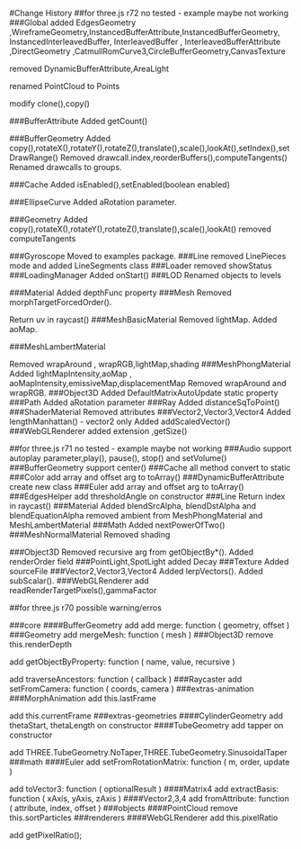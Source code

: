 #Change History
##for three.js r72
no tested - example maybe not working
###Global
added EdgesGeometry ,WireframeGeometry,InstancedBufferAttribute,InstancedBufferGeometry, InstancedInterleavedBuffer, InterleavedBuffer , InterleavedBufferAttribute
,DirectGeometry ,CatmullRomCurve3,CircleBufferGeometry,CanvasTexture
 
removed DynamicBufferAttribute,AreaLight

renamed PointCloud to Points

modify clone(),copy()

###BufferAttribute
Added getCount()

###BufferGeometry
Added copy(),rotateX(),rotateY(),rotateZ(),translate(),scale(),lookAt(),setIndex(),setDrawRange()
Removed drawcall.index,reorderBuffers(),computeTangents()
Renamed drawcalls to groups. 

###Cache
Added isEnabled(),setEnabled(boolean enabled)

###EllipseCurve
Added aRotation parameter.

###Geometry
Added copy(),rotateX(),rotateY(),rotateZ(),translate(),scale(),lookAt()
removed computeTangents

###Gyroscope
Moved to examples package.
###Line
removed LinePieces mode and added LineSegments class
###Loader
removed showStatus
###LoadingManager
Added onStart()
###LOD
Renamed objects to levels

###Material
Added depthFunc property
###Mesh
Removed morphTargetForcedOrder().

Return uv in raycast()
###MeshBasicMaterial
Removed lightMap. 
Added aoMap.

###MeshLambertMaterial

Removed wrapAround , wrapRGB,lightMap,shading
###MeshPhongMaterial
Added lightMapIntensity,aoMap , aoMapIntensity,emissiveMap,displacementMap
Removed wrapAround and wrapRGB. 
###Object3D
Added DefaultMatrixAutoUpdate static property
###Path
Added aRotation parameter
###Ray
Added distanceSqToPoint()
###ShaderMaterial
Removed attributes
###Vector2,Vector3,Vector4
Added lengthManhattan() - vector2 only
Added addScaledVector()
###WebGLRenderer
added extension ,getSize()

##for three.js r71
no tested - example maybe not working
###Audio
support autoplay parameter,play(), pause(), stop() and setVolume()
###BufferGeometry
support center()
###Cache
all method convert to static
###Color
add array and offset arg to toArray()
###DynamicBufferAttribute
create new class
###Euler
add array and offset arg to toArray()
###EdgesHelper
add thresholdAngle on constructor
###Line
Return index in raycast()
###Material
Added blendSrcAlpha, blendDstAlpha and blendEquationAlpha
removed ambient from MeshPhongMaterial and MeshLambertMaterial
###Math
Added nextPowerOfTwo()
###MeshNormalMaterial
Removed shading

###Object3D
Removed recursive arg from getObjectBy*(). 
Added renderOrder field
###PointLight,SpotLight
added Decay
###Texture
Added sourceFile
###Vector2,Vector3,Vector4
Added lerpVectors(). 
Added subScalar().
###WebGLRenderer
add readRenderTargetPixels(),gammaFactor


##for three.js r70
possible warning/erros

###core
####BufferGeometry
 add add merge: function ( geometry, offset )
###Geometry
 add mergeMesh: function ( mesh )
###Object3D
 remove this.renderDepth
 
 add getObjectByProperty: function ( name, value, recursive )
 
 add traverseAncestors: function ( callback )
###Raycaster
 add setFromCamera: function ( coords, camera )
###extras-animation
###MorphAnimation
 add this.lastFrame
 
 add this.currentFrame
###extras-geometries
####CylinderGeometry
 add thetaStart, thetaLength on constructor
####TubeGeometry
 add tapper on constructor
 
 add THREE.TubeGeometry.NoTaper,THREE.TubeGeometry.SinusoidalTaper
###math
####Euler
 add setFromRotationMatrix: function ( m, order, update )
 
 add toVector3: function ( optionalResult ) 
####Matrix4
 add extractBasis: function ( xAxis, yAxis, zAxis )
####Vector2,3,4 
 add fromAttribute: function ( attribute, index, offset )
###objects
####PointCloud
 remove this.sortParticles
###renderers
####WebGLRenderer
 add this.pixelRatio
 
 add getPixelRatio();